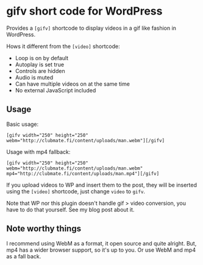 # gifv short code for WordPress

Provides a `[gifv]` shortcode to display videos in a gif like fashion in WordPress.

Hows it different from the `[video]` shortcode:

- Loop is on by default
- Autoplay is set true
- Controls are hidden
- Audio is muted
- Can have multiple videos on at the same time
- No external JavaScript included

## Usage

Basic usage:

```
[gifv width="250" height="250" webm="http://clubmate.fi/content/uploads/man.webm"][/gifv]
```

Usage with mp4 fallback:

```
[gifv width="250" height="250" webm="http://clubmate.fi/content/uploads/man.webm" mp4="http://clubmate.fi/content/uploads/man.mp4"][/gifv]
```

If you upload videos to WP and insert them to the post, they will be inserted using the `[video]` shortcode, just change `video` to `gifv`.

Note that WP nor this plugin doesn't handle gif > video conversion, you have to do that yourself. See my blog post about it.

## Note worthy things

I recommend using WebM as a format, it open source and quite alright. But, mp4 has a wider browser support, so it's up to you. Or use WebM and mp4 as a fall back.